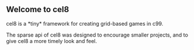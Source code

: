 ## Welcome to cel8
cel8 is a \*tiny\* framework for creating grid-based games in c99.

The sparse api of cel8 was designed to encourage smaller projects, and to give cel8 a more timely look and feel.